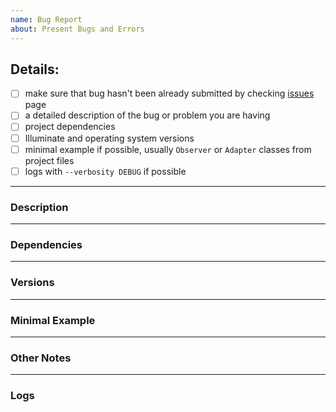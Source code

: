 ```yaml
---
name: Bug Report
about: Present Bugs and Errors
---
```


<!--
Thanks for submitting an issue!
Quick check-list while reporting bugs:
-->

## Details:

- [ ] make sure that bug hasn't been already submitted by checking [issues](https://github.com/nikolamilojica/illuminate/issues) page
- [ ] a detailed description of the bug or problem you are having
- [ ] project dependencies
- [ ] Illuminate and operating system versions
- [ ] minimal example if possible, usually `Observer` or `Adapter` classes from project files
- [ ] logs with `--verbosity DEBUG` if possible

___
### Description
<!--
Add your description here.
-->
___
### Dependencies
<!--
Add dependencies here. Please use some kind of code style
to separate dependencies from the rest of the text.
-->
___
### Versions
<!--
Add versions here. Please use some kind of code style
to separate versions from the rest of the text.
-->
___
### Minimal Example
<!--
Add minimal example here if possible. Remove if not.Please use some kind of
code style to separate minimal example from the rest of the text.
-->
___
### Other Notes
<!--
Add notes here. Remove if none.
-->
___
### Logs
<!--
Add logs here if possible. Remove if not. Please use some kind of code style
to separate logs from the rest of the text.
-->
